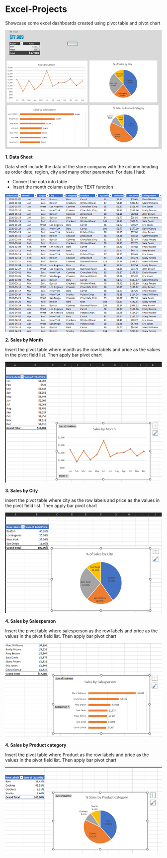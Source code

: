 # Excel-Projects
Showcase some excel dashboards created using pivot table and pivot chart

![This is an image](https://github.com/Larissa-Bememba/Excel-Projects/blob/main/images/dashboard.PNG)

**1. Data Sheet**

Data sheet include the data of the store company with the column heading as order date, region, city and many other parameter. For data I had:
- Convert the data into table
- Insert the month column using the TEXT function

![This is an image](https://github.com/Larissa-Bememba/Excel-Projects/blob/main/images/Data_sample.PNG)

**2. Sales by Month**

Insert the pivot table where month as the row labels and price as the values in the pivot field list. Then apply bar pivot chart

![This is an image](https://github.com/Larissa-Bememba/Excel-Projects/blob/main/images/SalesByMonth.PNG)


**3. Sales by City**

Insert the pivot table where city as the row labels and price as the values in the pivot field list. Then apply bar pivot chart

![This is an image](https://github.com/Larissa-Bememba/Excel-Projects/blob/main/images/SalesByCity.PNG)

**4. Sales by Salesperson**

Insert the pivot table where salesperson as the row labels and price as the values in the pivot field list. Then apply bar pivot chart

![This is an image](https://github.com/Larissa-Bememba/Excel-Projects/blob/main/images/SalesBySalesperson.PNG)

**4. Sales by Product category**

Insert the pivot table where Product as the row labels and price as the values in the pivot field list. Then apply bar pivot chart

![This is an image](https://github.com/Larissa-Bememba/Excel-Projects/blob/main/images/SalesByProduct.PNG)
